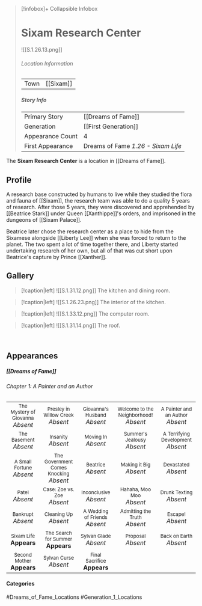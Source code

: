 > [!infobox]+ Collapsible Infobox
> # Sixam Research Center
> ![[S.1.26.13.png]] 
> ###### Location Information
> |  |  | 
> | ---- | ---- | 
> | Town | [[Sixam]] | 
> 
> ##### Story Info
> |  |  | 
> | ---- | ---- | 
> | Primary Story | [[Dreams of Fame]] | 
> | Generation | [[First Generation]] |
> | Appearance Count | 4 | 
> | First Appearance | Dreams of Fame *1.26 - Sixam Life*

The **Sixam Research Center** is a location in [[Dreams of Fame]].

## Profile
A research base constructed by humans to live while they studied the flora and fauna of [[Sixam]], the research team was able to do a quality 5 years of research. After those 5 years, they were discovered and apprehended by [[Beatrice Stark]] under Queen [[Xanthippe]]'s orders, and imprisoned in the dungeons of [[Sixam Palace]].

Beatrice later chose the research center as a place to hide from the Sixamese alongside [[Liberty Lee]] when she was forced to return to the planet. The two spent a lot of time together there, and Liberty started undertaking research of her own, but all of that was cut short upon Beatrice's capture by Prince [[Xanther]].

## Gallery
> [!caption|left]
> ![[S.1.31.12.png]] 
> The kitchen and dining room.

> [!caption|left]
> ![[S.1.26.23.png]] 
> The interior of the kitchen.

> [!caption|left]
> ![[S.1.33.12.png]] 
> The computer room.

> [!caption|left]
> ![[S.1.31.14.png]] 
> The roof.

<br style="clear:both; margin: 0; padding: 0" />

## Appearances
##### [[Dreams of Fame]]
###### Chapter 1: A Painter and an Author
|                                                                       |     |     |     |     |
| --------------------------------------------------------------------- | --- | --- | --- | --- |
| <center><font size=2>The Mystery of Giovanna<br><font size=3>*Absent*| <center><font size=2>Presley in Willow Creek<br><font size=3>*Absent* | <center><font size=2>Giovanna's Husband<br><font size=3>*Absent* | <center><font size=2>Welcome to the Neighborhood!<br><font size=3>*Absent* | <center><font size=2>A Painter and an Author<br><font size=3>*Absent* |
| <center><font size=2>The Basement<br><font size=3>*Absent* | <center><font size=2>Insanity<br><font size=3>*Absent* | <center><font size=2>Moving In<br><font size=3>*Absent* | <center><font size=2>Summer's Jealousy<br><font size=3>*Absent*| <center><font size=2>A Terrifying Development<br><font size=3>*Absent* |
| <center><font size=2>A Small Fortune<br><font size=3>*Absent* | <center><font size=2>The Government Comes Knocking<br><font size=3>*Absent* | <center><font size=2>Beatrice<br><font size=3>*Absent* | <center><font size=2>Making it Big<br><font size=3>*Absent*| <center><font size=2>Devastated<br><font size=3>*Absent* |
| <center><font size=2>Patel<br><font size=3>*Absent* | <center><font size=2>Case: Zoe vs. Zoe<br><font size=3>*Absent* | <center><font size=2>Inconclusive<br><font size=3>*Absent* | <center><font size=2>Hahaha, Moo Moo<br><font size=3>*Absent* | <center><font size=2>Drunk Texting<br><font size=3>*Absent* |
| <center><font size=2>Bankrupt<br><font size=3>*Absent* | <center><font size=2>Cleaning Up<br><font size=3>*Absent* | <center><font size=2>A Wedding of Friends<br><font size=3>*Absent* | <center><font size=2>Admitting the Truth<br><font size=3>*Absent* | <center><font size=2>Escape!<br><font size=3>*Absent* |
| <center><font size=2>Sixam Life<br><font size=3>**Appears** | <center><font size=2>The Search for Summer<br><font size=3>**Appears** | <center><font size=2>Sylvan Glade<br><font size=3>*Absent* | <center><font size=2>Proposal<br><font size=3>*Absent* | <center><font size=2>Back on Earth<br><font size=3>*Absent* |
| <center><font size=2>Second Mother<br><font size=3>**Appears** | <center><font size=2>Sylvan Curse<br><font size=3>*Absent* | <center><font size=2>Final Sacrifice<br><font size=3>**Appears** |  |  |
#### Categories
#Dreams_of_Fame_Locations #Generation_1_Locations